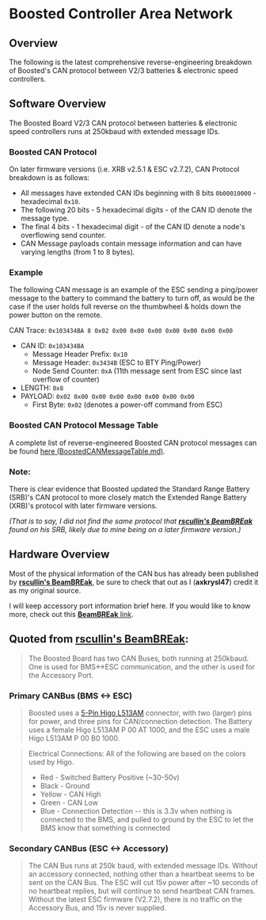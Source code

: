 # Boosted Controller Area Network
## Overview
The following is the latest comprehensive reverse-engineering breakdown of Boosted's CAN protocol between V2/3 batteries & electronic speed controllers.

## Software Overview
The Boosted Board V2/3 CAN protocol between batteries & electronic speed controllers runs at 250kbaud with extended message IDs.

### Boosted CAN Protocol
On later firmware versions (i.e. XRB v2.5.1 & ESC v2.7.2), CAN Protocol breakdown is as follows:
* All messages have extended CAN IDs beginning with 8 bits `0b00010000` - hexadecimal `0x10`.
* The following 20 bits - 5 hexadecimal digits - of the CAN ID denote the message type.  
* The final 4 bits - 1 hexadecimal digit - of the CAN ID denote a node's overflowing send counter.
* CAN Message payloads contain message information and can have varying lengths (from 1 to 8 bytes).

### Example
The following CAN message is an example of the ESC sending a ping/power message to the battery to command the battery to turn off, as would be the case if the user holds full reverse on the thumbwheel & holds down the power button on the remote.

CAN Trace: `0x103434BA 8 0x02 0x00 0x00 0x00 0x00 0x00 0x00 0x00`
* CAN ID: `0x103434BA`
  * Message Header Prefix: `0x10`
  * Message Header: `0x3434B` (ESC to BTY Ping/Power)
  * Node Send Counter: `0xA` (11th message sent from ESC since last overflow of counter)
* LENGTH: `0x8`
* PAYLOAD: `0x02 0x00 0x00 0x00 0x00 0x00 0x00 0x00`
  * First Byte: `0x02` (denotes a power-off command from ESC)

### Boosted CAN Protocol Message Table
A complete list of reverse-engineered Boosted CAN protocol messages can be found [here (BoostedCANMessageTable.md)](https://github.com/axkrysl47/BoostedBreak/blob/main/CAN/BoostedCANMessageTable.md). 

### Note:
There is clear evidence that Boosted updated the Standard Range Battery (SRB)'s CAN protocol to more closely match the Extended Range Battery (XRB)'s protocol with later firmware versions. 

_(That is to say, I did not find the same protocol that [__rscullin's BeamBREak__](https://beambreak.org/) found on his SRB, likely due to mine being on a later firmware version.)_

## Hardware Overview
Most of the physical information of the CAN bus has already been published by [__rscullin's BeamBREak__](https://beambreak.org/), be sure to check that out as I (__axkrysl47__) credit it as my original source.

I will keep accessory port information brief here. If you would like to know more, check out this [__BeamBREak__ link](https://github.com/rscullin/beambreak/tree/master/Accessory).

## Quoted from [__rscullin's BeamBREak__](https://beambreak.org/):

> The Boosted Board has two CAN Buses, both running at 250kbaud. One is used for BMS<->ESC communication, and the other is used for the Accessory Port.

### Primary CANBus (BMS <-> ESC)
> Boosted uses a [5-Pin Higo L513AM](https://www.higoconnector.com/products/l313am-p-00-ar-1000/LK99K#title) connector, with two (larger) pins for power, and three pins for CAN/connection detection. The Battery uses a female Higo L513AM P 00 AT 1000, and the ESC uses a male Higo L513AM P 00 B0 1000.

> Electrical Connections: 
> All of the following are based on the colors used by Higo.
> * Red - Switched Battery Positive (~30-50v)
> * Black - Ground
> * Yellow - CAN High
> * Green - CAN Low
> * Blue - Connection Detection -- this is 3.3v when nothing is connected to the BMS, and pulled to ground by the ESC to let the BMS know that something is connected

### Secondary CANBus (ESC <-> Accessory)
> The CAN Bus runs at 250k baud, with extended message IDs. Without an accessory connected, nothing other than a heartbeat seems to be sent on the CAN Bus. The ESC will cut 15v power after ~10 seconds of no heartbeat replies, but will continue to send heartbeat CAN frames. Without the latest ESC firmware (V2.7.2), there is no traffic on the Accessory Bus, and 15v is never supplied.

